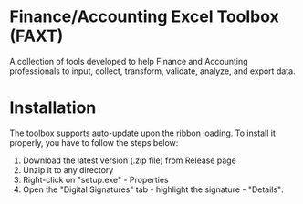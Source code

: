 # Finance/Accounting Excel Toolbox (FAXT)
A collection of tools developed to help Finance and Accounting professionals to input, collect, transform, validate, analyze, and export data.

# Installation
The toolbox supports auto-update upon the ribbon loading. To install it properly, you have to follow the steps below:
1. Download the latest version (.zip file) from Release page
2. Unzip it to any directory
3. Right-click on "setup.exe" - Properties
4. Open the "Digital Signatures" tab - highlight the signature - "Details":
